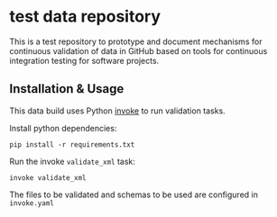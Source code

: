 # test data repository

This is a test repository to prototype and document mechanisms for continuous validation of data in GitHub based on tools for continuous integration testing for software projects.


## Installation & Usage

This data build uses Python [invoke](http://pyinvoke.org) to run
validation tasks.

Install python dependencies:

  `pip install -r requirements.txt`

Run the invoke `validate_xml` task:

  `invoke validate_xml`

The files to be validated and schemas to be used are configured
in `invoke.yaml`


